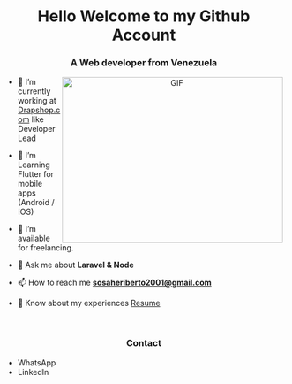 
<h1 align="center">Hello Welcome to my Github Account</h1>
<h3 align="center">A Web developer from Venezuela</h3>

<a target="_blank" align="center">
  <img align="right" top="500" height="300" width="400" alt="GIF" src="https://media.giphy.com/media/SWoSkN6DxTszqIKEqv/giphy.gif">
</a>

- 🔭 I’m currently working at <a href="https://Drapshop.com" target="blank">Drapshop.com</a> like Developer Lead 

- 🌱 I’m Learning Flutter for mobile apps (Android / IOS)

- 🤝 I’m available for freelancing.

- 💬 Ask me about **Laravel & Node** 

- 📫 How to reach me **sosaheriberto2001@gmail.com**

- 📄 Know about my experiences <a href="https://github.com/sosaheri/docs/blob/master/CV-HeribertoSosa-22-Esp.pdf" target="blank">Resume</a>
<br/>

<h3 align="center">Contact</h3>

<p align="center">

 - WhatsApp
 - LinkedIn

</p>

